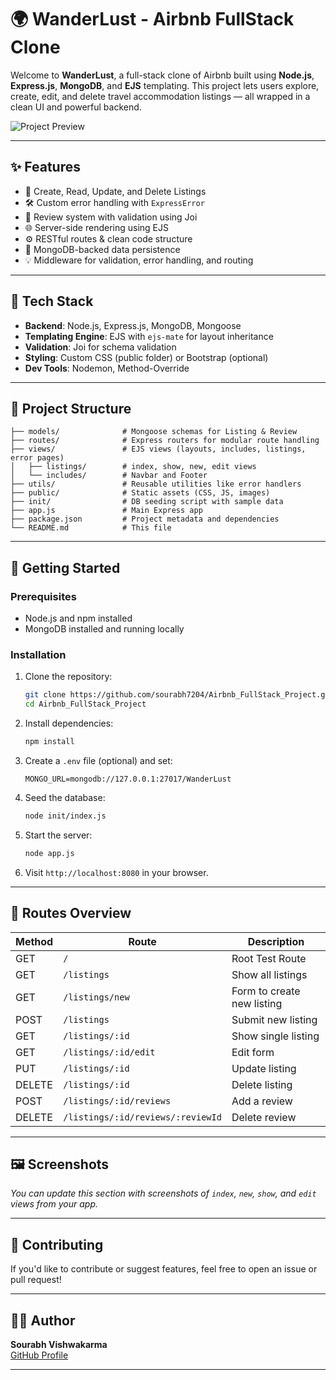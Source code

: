 # 🌍 WanderLust - Airbnb FullStack Clone

Welcome to **WanderLust**, a full-stack clone of Airbnb built using **Node.js**, **Express.js**, **MongoDB**, and **EJS** templating. This project lets users explore, create, edit, and delete travel accommodation listings — all wrapped in a clean UI and powerful backend.

![Project Preview]([./path-to-your-screenshot.png](https://airbnb-project-qk0s.onrender.com/listings))

---

## ✨ Features

- 📝 Create, Read, Update, and Delete Listings
- 🛠 Custom error handling with `ExpressError`
- 💬 Review system with validation using Joi
- 🌐 Server-side rendering using EJS
- ⚙️ RESTful routes & clean code structure
- 📁 MongoDB-backed data persistence
- 💡 Middleware for validation, error handling, and routing

---

## 🧰 Tech Stack

- **Backend**: Node.js, Express.js, MongoDB, Mongoose
- **Templating Engine**: EJS with `ejs-mate` for layout inheritance
- **Validation**: Joi for schema validation
- **Styling**: Custom CSS (public folder) or Bootstrap (optional)
- **Dev Tools**: Nodemon, Method-Override

---

## 📁 Project Structure

```
├── models/              # Mongoose schemas for Listing & Review
├── routes/              # Express routers for modular route handling
├── views/               # EJS views (layouts, includes, listings, error pages)
│   ├── listings/        # index, show, new, edit views
│   └── includes/        # Navbar and Footer
├── utils/               # Reusable utilities like error handlers
├── public/              # Static assets (CSS, JS, images)
├── init/                # DB seeding script with sample data
├── app.js               # Main Express app
├── package.json         # Project metadata and dependencies
└── README.md            # This file
```

---

## 🚀 Getting Started

### Prerequisites

- Node.js and npm installed
- MongoDB installed and running locally

### Installation

1. Clone the repository:

   ```bash
   git clone https://github.com/sourabh7204/Airbnb_FullStack_Project.git
   cd Airbnb_FullStack_Project
   ```

2. Install dependencies:

   ```bash
   npm install
   ```

3. Create a `.env` file (optional) and set:

   ```env
   MONGO_URL=mongodb://127.0.0.1:27017/WanderLust
   ```

4. Seed the database:

   ```bash
   node init/index.js
   ```

5. Start the server:

   ```bash
   node app.js
   ```

6. Visit `http://localhost:8080` in your browser.

---

## 🧪 Routes Overview

| Method | Route | Description |
|--------|-------|-------------|
| GET    | `/`   | Root Test Route |
| GET    | `/listings` | Show all listings |
| GET    | `/listings/new` | Form to create new listing |
| POST   | `/listings` | Submit new listing |
| GET    | `/listings/:id` | Show single listing |
| GET    | `/listings/:id/edit` | Edit form |
| PUT    | `/listings/:id` | Update listing |
| DELETE | `/listings/:id` | Delete listing |
| POST   | `/listings/:id/reviews` | Add a review |
| DELETE | `/listings/:id/reviews/:reviewId` | Delete review |

---

## 🖼 Screenshots

*You can update this section with screenshots of `index`, `new`, `show`, and `edit` views from your app.*

---

## 🤝 Contributing

If you'd like to contribute or suggest features, feel free to open an issue or pull request!

---

## 🙋‍♂️ Author

**Sourabh Vishwakarma**  
[GitHub Profile](https://github.com/sourabh7204)

---

